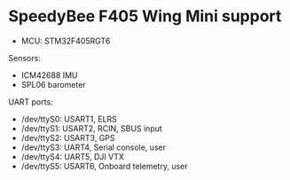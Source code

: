 # SpeedyBee F405 Wing Mini support

* MCU: STM32F405RGT6

Sensors:

* ICM42688 IMU
* SPL06 barometer


UART ports:

* /dev/ttyS0: USART1,  ELRS
* /dev/ttyS1: USART2,  RCIN, SBUS input
* /dev/ttyS2: USART3,  GPS
* /dev/ttyS3: UART4,   Serial console, user
* /dev/ttyS4: UART5,   DJI VTX
* /dev/ttyS5: USART6,  Onboard telemetry, user
